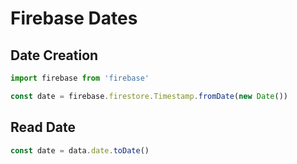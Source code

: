 # Firebase Dates

## Date Creation

```js
import firebase from 'firebase'

const date = firebase.firestore.Timestamp.fromDate(new Date())
```

## Read Date

```js
const date = data.date.toDate()
```
